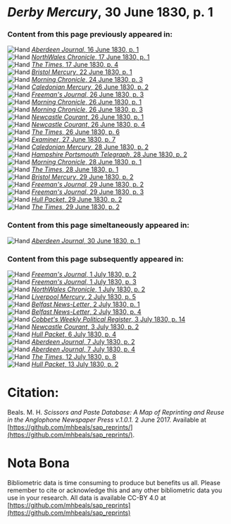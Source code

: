 # *Derby Mercury*, 30 June 1830, p. 1  
  
### Content from this page previously appeared in:  
![Hand](http://scissorsandpaste.net/wp-content/uploads/2017/06/smallhandpointer.png) [*Aberdeen Journal*, 16 June 1830, p. 1](https://mhbeals.github.io/sap_html/Aberdeen-Journal/Aberdeen-Journal-16-June-1830-p-1)  
![Hand](http://scissorsandpaste.net/wp-content/uploads/2017/06/smallhandpointer.png) [*NorthWales Chronicle*, 17 June 1830, p. 1](https://mhbeals.github.io/sap_html/NorthWales-Chronicle/NorthWales-Chronicle-17-June-1830-p-1)  
![Hand](http://scissorsandpaste.net/wp-content/uploads/2017/06/smallhandpointer.png) [*The Times*, 17 June 1830, p. 4](https://mhbeals.github.io/sap_html/The-Times/The-Times-17-June-1830-p-4)  
![Hand](http://scissorsandpaste.net/wp-content/uploads/2017/06/smallhandpointer.png) [*Bristol Mercury*, 22 June 1830, p. 1](https://mhbeals.github.io/sap_html/Bristol-Mercury/Bristol-Mercury-22-June-1830-p-1)  
![Hand](http://scissorsandpaste.net/wp-content/uploads/2017/06/smallhandpointer.png) [*Morning Chronicle*, 24 June 1830, p. 3](https://mhbeals.github.io/sap_html/Morning-Chronicle/Morning-Chronicle-24-June-1830-p-3)  
![Hand](http://scissorsandpaste.net/wp-content/uploads/2017/06/smallhandpointer.png) [*Caledonian Mercury*, 26 June 1830, p. 2](https://mhbeals.github.io/sap_html/Caledonian-Mercury/Caledonian-Mercury-26-June-1830-p-2)  
![Hand](http://scissorsandpaste.net/wp-content/uploads/2017/06/smallhandpointer.png) [*Freeman's Journal*, 26 June 1830, p. 3](https://mhbeals.github.io/sap_html/Freeman's-Journal/Freeman's-Journal-26-June-1830-p-3)  
![Hand](http://scissorsandpaste.net/wp-content/uploads/2017/06/smallhandpointer.png) [*Morning Chronicle*, 26 June 1830, p. 1](https://mhbeals.github.io/sap_html/Morning-Chronicle/Morning-Chronicle-26-June-1830-p-1)  
![Hand](http://scissorsandpaste.net/wp-content/uploads/2017/06/smallhandpointer.png) [*Morning Chronicle*, 26 June 1830, p. 3](https://mhbeals.github.io/sap_html/Morning-Chronicle/Morning-Chronicle-26-June-1830-p-3)  
![Hand](http://scissorsandpaste.net/wp-content/uploads/2017/06/smallhandpointer.png) [*Newcastle Courant*, 26 June 1830, p. 1](https://mhbeals.github.io/sap_html/Newcastle-Courant/Newcastle-Courant-26-June-1830-p-1)  
![Hand](http://scissorsandpaste.net/wp-content/uploads/2017/06/smallhandpointer.png) [*Newcastle Courant*, 26 June 1830, p. 4](https://mhbeals.github.io/sap_html/Newcastle-Courant/Newcastle-Courant-26-June-1830-p-4)  
![Hand](http://scissorsandpaste.net/wp-content/uploads/2017/06/smallhandpointer.png) [*The Times*, 26 June 1830, p. 6](https://mhbeals.github.io/sap_html/The-Times/The-Times-26-June-1830-p-6)  
![Hand](http://scissorsandpaste.net/wp-content/uploads/2017/06/smallhandpointer.png) [*Examiner*, 27 June 1830, p. 7](https://mhbeals.github.io/sap_html/Examiner/Examiner-27-June-1830-p-7)  
![Hand](http://scissorsandpaste.net/wp-content/uploads/2017/06/smallhandpointer.png) [*Caledonian Mercury*, 28 June 1830, p. 2](https://mhbeals.github.io/sap_html/Caledonian-Mercury/Caledonian-Mercury-28-June-1830-p-2)  
![Hand](http://scissorsandpaste.net/wp-content/uploads/2017/06/smallhandpointer.png) [*Hampshire Portsmouth Telegraph*, 28 June 1830, p. 2](https://mhbeals.github.io/sap_html/Hampshire-Portsmouth-Telegraph/Hampshire-Portsmouth-Telegraph-28-June-1830-p-2)  
![Hand](http://scissorsandpaste.net/wp-content/uploads/2017/06/smallhandpointer.png) [*Morning Chronicle*, 28 June 1830, p. 1](https://mhbeals.github.io/sap_html/Morning-Chronicle/Morning-Chronicle-28-June-1830-p-1)  
![Hand](http://scissorsandpaste.net/wp-content/uploads/2017/06/smallhandpointer.png) [*The Times*, 28 June 1830, p. 1](https://mhbeals.github.io/sap_html/The-Times/The-Times-28-June-1830-p-1)  
![Hand](http://scissorsandpaste.net/wp-content/uploads/2017/06/smallhandpointer.png) [*Bristol Mercury*, 29 June 1830, p. 2](https://mhbeals.github.io/sap_html/Bristol-Mercury/Bristol-Mercury-29-June-1830-p-2)  
![Hand](http://scissorsandpaste.net/wp-content/uploads/2017/06/smallhandpointer.png) [*Freeman's Journal*, 29 June 1830, p. 2](https://mhbeals.github.io/sap_html/Freeman's-Journal/Freeman's-Journal-29-June-1830-p-2)  
![Hand](http://scissorsandpaste.net/wp-content/uploads/2017/06/smallhandpointer.png) [*Freeman's Journal*, 29 June 1830, p. 3](https://mhbeals.github.io/sap_html/Freeman's-Journal/Freeman's-Journal-29-June-1830-p-3)  
![Hand](http://scissorsandpaste.net/wp-content/uploads/2017/06/smallhandpointer.png) [*Hull Packet*, 29 June 1830, p. 2](https://mhbeals.github.io/sap_html/Hull-Packet/Hull-Packet-29-June-1830-p-2)  
![Hand](http://scissorsandpaste.net/wp-content/uploads/2017/06/smallhandpointer.png) [*The Times*, 29 June 1830, p. 2](https://mhbeals.github.io/sap_html/The-Times/The-Times-29-June-1830-p-2)  
  
### Content from this page simeltaneously appeared in:  
![Hand](http://scissorsandpaste.net/wp-content/uploads/2017/06/smallhandpointer.png) [*Aberdeen Journal*, 30 June 1830, p. 1](https://mhbeals.github.io/sap_html/Aberdeen-Journal/Aberdeen-Journal-30-June-1830-p-1)  
  
### Content from this page subsequently appeared in:  
![Hand](http://scissorsandpaste.net/wp-content/uploads/2017/06/smallhandpointer.png) [*Freeman's Journal*, 1 July 1830, p. 2](https://mhbeals.github.io/sap_html/Freeman's-Journal/Freeman's-Journal-1-July-1830-p-2)  
![Hand](http://scissorsandpaste.net/wp-content/uploads/2017/06/smallhandpointer.png) [*Freeman's Journal*, 1 July 1830, p. 3](https://mhbeals.github.io/sap_html/Freeman's-Journal/Freeman's-Journal-1-July-1830-p-3)  
![Hand](http://scissorsandpaste.net/wp-content/uploads/2017/06/smallhandpointer.png) [*NorthWales Chronicle*, 1 July 1830, p. 2](https://mhbeals.github.io/sap_html/NorthWales-Chronicle/NorthWales-Chronicle-1-July-1830-p-2)  
![Hand](http://scissorsandpaste.net/wp-content/uploads/2017/06/smallhandpointer.png) [*Liverpool Mercury*, 2 July 1830, p. 5](https://mhbeals.github.io/sap_html/Liverpool-Mercury/Liverpool-Mercury-2-July-1830-p-5)  
![Hand](http://scissorsandpaste.net/wp-content/uploads/2017/06/smallhandpointer.png) [*Belfast News-Letter*, 2 July 1830, p. 1](https://mhbeals.github.io/sap_html/Belfast-News-Letter/Belfast-News-Letter-2-July-1830-p-1)  
![Hand](http://scissorsandpaste.net/wp-content/uploads/2017/06/smallhandpointer.png) [*Belfast News-Letter*, 2 July 1830, p. 4](https://mhbeals.github.io/sap_html/Belfast-News-Letter/Belfast-News-Letter-2-July-1830-p-4)  
![Hand](http://scissorsandpaste.net/wp-content/uploads/2017/06/smallhandpointer.png) [*Cobbet's Weekly Political Register*, 3 July 1830, p. 14](https://mhbeals.github.io/sap_html/Cobbet's-Weekly-Political-Register/Cobbet's-Weekly-Political-Register-3-July-1830-p-14)  
![Hand](http://scissorsandpaste.net/wp-content/uploads/2017/06/smallhandpointer.png) [*Newcastle Courant*, 3 July 1830, p. 2](https://mhbeals.github.io/sap_html/Newcastle-Courant/Newcastle-Courant-3-July-1830-p-2)  
![Hand](http://scissorsandpaste.net/wp-content/uploads/2017/06/smallhandpointer.png) [*Hull Packet*, 6 July 1830, p. 4](https://mhbeals.github.io/sap_html/Hull-Packet/Hull-Packet-6-July-1830-p-4)  
![Hand](http://scissorsandpaste.net/wp-content/uploads/2017/06/smallhandpointer.png) [*Aberdeen Journal*, 7 July 1830, p. 2](https://mhbeals.github.io/sap_html/Aberdeen-Journal/Aberdeen-Journal-7-July-1830-p-2)  
![Hand](http://scissorsandpaste.net/wp-content/uploads/2017/06/smallhandpointer.png) [*Aberdeen Journal*, 7 July 1830, p. 4](https://mhbeals.github.io/sap_html/Aberdeen-Journal/Aberdeen-Journal-7-July-1830-p-4)  
![Hand](http://scissorsandpaste.net/wp-content/uploads/2017/06/smallhandpointer.png) [*The Times*, 12 July 1830, p. 8](https://mhbeals.github.io/sap_html/The-Times/The-Times-12-July-1830-p-8)  
![Hand](http://scissorsandpaste.net/wp-content/uploads/2017/06/smallhandpointer.png) [*Hull Packet*, 13 July 1830, p. 2](https://mhbeals.github.io/sap_html/Hull-Packet/Hull-Packet-13-July-1830-p-2)  


# Citation: 

Beals. M. H. *Scissors and Paste Database: A Map of Reprinting and Reuse in the Anglophone Newspaper Press v.1.0.1.* 2 June 2017. Available at [https://github.com/mhbeals/sap_reprints/](https://github.com/mhbeals/sap_reprints/). 

# Nota Bona

Bibliometric data is time consuming to produce but benefits us all. Please remember to cite or acknowledge this and any other bibliometric data you use in your research. All data is available CC-BY 4.0 at [https://github.com/mhbeals/sap_reprints](https://github.com/mhbeals/sap_reprints)